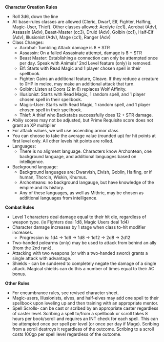 **Character Creation Rules**
  - Roll 3d6, down the line
  - All base-rules classes are allowed (Cleric, Dwarf, Elf, Fighter, Halfing, Magic-User, Thief). Other classes allowed: Acolyte (cc1), Acrobat (Adv), Assassin (Adv), Beast-Master (cc3), Druid (Adv), Golbin (cc1), Half-Elf (Adv), Illusionist (Adv), Mage (cc1), Ranger (Adv)
  - Class Changes:
    - Acrobat: Tumbling Attack damage is 8 + STR
    - Assassin: On a failed Assasinate attempt, damage is 8 + STR
    - Beast Master: Establishing a connection can only be attempted once per day. Speak with Animals' 2nd Level feature (only) is removed.
    - Elf: Starts with Read Magic and 1 player chosen spell in their spellbook.
    - Fighter: Gains an additional feature, Cleave. If they reduce a creature to 0HP in melee, may make an additional attack that turn.
    - Golbin: Listen at Doors (2 in 6) replaces Wolf Affinity.
    - Illusionist: Starts with Read Magic, 1 random spell, and 1 player chosen spell in their spellbook.
    - Magic-User: Starts with Read Magic, 1 random spell, and 1 player chosen spell in their spellbook.
    - Thief: A thief who Backstabs successfully does 12 + STR damage.
  - Abiliy scores may not be adjusted, but Prime Requisite score does not grant an XP multiplier
  - For attack values, we will use ascending armor class.
  - You can choose to take the average value (rounded up) for hit points at first level only. All other levels hit points are rolled.
  - Languages:
    - There is no aligment language. Characters know Archontean, one background language, and additional languages based on intelligence.
  - Background language:
    - Background languages are: Dwarvish, Elvish, Goblin, Halfing, or if human, Thorcin, Wiskin, Khumus.
    - Archonteans: no background langauge, but have knowledge of the empire and its history.
    - Any of these languages, as well as Mithric, may be chosen as additional languages from intelligence.

**Combat Rules**
  - Level 1 characters deal damage equal to their hit die, regardless of weapon type. (ie Fighters deal 1d8, Magic Users deal 1d4)
  - Character damage increases by 1 stage when class to-hit modifier increases.
      - Progression is: 1d4 -> 1d6 -> 1d8 -> 1d12 -> 2d8 -> 2d12
  - Two-handed polearms (only) may be used to attack from behind an ally (from the 2nd rank).
  - Attacking with two weapons (or with a two-handed sword) grants a single attack with advantage.
  - Shields - can be sundered to completely negate the damage of a single attack. Magical shields can do this a number of times equal to their AC bonus.

**Other Rules**
  - For encumbrance rules, see revised character sheet.
  - Magic-users, Illusionists, elves, and half-elves may add one spell to their spellbook upon leveling up and then training with an appropriate mentor.
  - Spell Scrolls- can be cast or scribed by an appropriate caster regardless of caster level. Scribing a spell to/from a spellbook or scroll takes 8 hours per book/scroll and requires an INT check for each spell. This can be attempted once per spell per level (or once per day if Mage). Scribing from a scroll destroys it regardless of the outcome. Scribing to a scroll costs 100gp per spell level regardless of the outcome.
